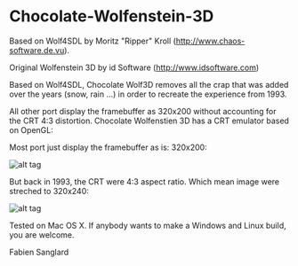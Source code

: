 Chocolate-Wolfenstein-3D
========================

Based on Wolf4SDL by Moritz "Ripper" Kroll (http://www.chaos-software.de.vu).

Original Wolfenstein 3D by id Software (http://www.idsoftware.com)

Based on Wolf4SDL, Chocolate Wolf3D removes all the crap that was added over the years 
(snow, rain ...) in order to recreate the experience from 1993. 

All other port display the framebuffer as 320x200 without accounting for the CRT 4:3
distortion. Chocolate Wolfenstien 3D has a CRT emulator based on OpenGL:

Most port just display the framebuffer as is: 320x200:

![alt tag](https://github.com/fabiensanglard/Chocolate-Wolfenstein-3D/blob/master/screenshots/crt_framebuffer.png)

But back in 1993, the CRT were 4:3 aspect ratio. Which mean image were streched to 320x240:

![alt tag](https://github.com/fabiensanglard/Chocolate-Wolfenstein-3D/blob/master/screenshots/crt_aspect.png)

Tested on Mac OS X. If anybody wants to make a Windows and Linux build, you are welcome.

Fabien Sanglard 

